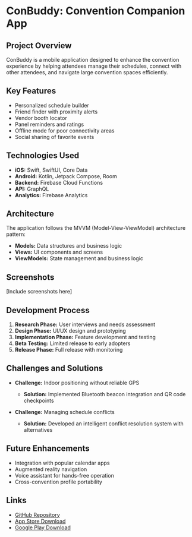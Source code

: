 # ConBuddy: Convention Companion App

## Project Overview
ConBuddy is a mobile application designed to enhance the convention experience by helping attendees manage their schedules, connect with other attendees, and navigate large convention spaces efficiently.

## Key Features
- Personalized schedule builder
- Friend finder with proximity alerts
- Vendor booth locator
- Panel reminders and ratings
- Offline mode for poor connectivity areas
- Social sharing of favorite events

## Technologies Used
- **iOS:** Swift, SwiftUI, Core Data
- **Android:** Kotlin, Jetpack Compose, Room
- **Backend:** Firebase Cloud Functions
- **API:** GraphQL
- **Analytics:** Firebase Analytics

## Architecture
The application follows the MVVM (Model-View-ViewModel) architecture pattern:
- **Models:** Data structures and business logic
- **Views:** UI components and screens
- **ViewModels:** State management and business logic

## Screenshots
[Include screenshots here]

## Development Process
1. **Research Phase:** User interviews and needs assessment
2. **Design Phase:** UI/UX design and prototyping
3. **Implementation Phase:** Feature development and testing
4. **Beta Testing:** Limited release to early adopters
5. **Release Phase:** Full release with monitoring

## Challenges and Solutions
- **Challenge:** Indoor positioning without reliable GPS
  - **Solution:** Implemented Bluetooth beacon integration and QR code checkpoints

- **Challenge:** Managing schedule conflicts
  - **Solution:** Developed an intelligent conflict resolution system with alternatives

## Future Enhancements
- Integration with popular calendar apps
- Augmented reality navigation
- Voice assistant for hands-free operation
- Cross-convention profile portability

## Links
- [GitHub Repository](https://github.com/jmenichole/conbuddy)
- [App Store Download](#)
- [Google Play Download](#)